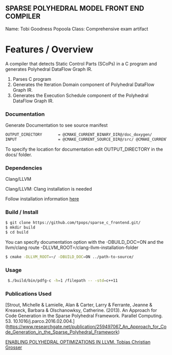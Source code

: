 ## SPARSE POLYHEDRAL MODEL FRONT END COMPILER

Name: Tobi Goodness Popoola
Class: Comprehensive exam artifact

# Features / Overview
A compiler that detects Static Control Parts (SCoPs) in a C program and generates Polyhedral DataFlow Graph IR.

1. Parses C program 
2. Generates the Iteration Domain component of Polyhedral DataFlow Graph IR.
3. Generates the Execution Schedule component of the Polyhedral DataFlow Graph IR.


### Documentation

Generate Documentation to see source manifest


```sh
OUTPUT_DIRECTORY       = @CMAKE_CURRENT_BINARY_DIR@/doc_doxygen/
INPUT                  = @CMAKE_CURRENT_SOURCE_DIR@/src/ @CMAKE_CURRENT_SOURCE_DIR@/docs
```
To specify the location for documentation edit OUTPUT_DIRECTORY in the docs/ folder.


### Dependencies
Clang/LLVM

Clang/LLVM: Clang installation is needed

Follow installation information [here](https://clang.llvm.org/get_started.html)



### Build / Install

```sh
$ git clone https://github.com/tpops/sparse_c_frontend.git/
$ mkdir build
$ cd build
```

You can specify documentation option with the -DBUILD_DOC=ON and the llvm/clang route -DLLVM_ROOT=/clang-llvm-installation-folder

```sh
$ cmake -DLLVM_ROOT=~/ -DBUILD_DOC=ON ../path-to-source/
```

### Usage

```sh
 $./build/bin/pdfg-c -h=1 /filepath -- -std=c++11

```


### Publications Used 

[Strout, Michelle & Lamielle, Alan & Carter, Larry & Ferrante, Jeanne & Kreaseck, Barbara & Olschanowksy, Catherine. (2013). An Approach for Code Generation in the Sparse Polyhedral Framework. Parallel Computing. 53. 10.1016/j.parco.2016.02.004.] (https://www.researchgate.net/publication/259497067_An_Approach_for_Code_Generation_in_the_Sparse_Polyhedral_Framework) 


[ENABLING POLYHEDRAL OPTIMIZATIONS IN LLVM. Tobias Christian Grosser](https://polly.llvm.org/publications/grosser-diploma-thesis.pdf)
